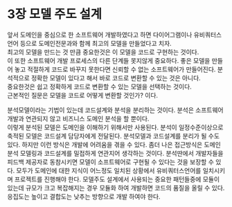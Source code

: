 # 3장 모델 주도 설계
앞서 도메인을 중심으로 한 소프트웨어 개발하였다고 하면
다이어그램이나 유비쿼터스 언어 등으로 도메인전문과와 함께 최고의 모델을 만들었다고 치자.  
최고의 모델을 만드는 것 만큼 중요한것은 이 모델을 코드로 구현하는 것이다.  
이 또한 소프트웨어 개발 프로세스의 다른 단계들 못지않게 중요하다. 
좋은 모델을 만들어 놓고 적절하게 코드로 바꾸지 못한다면 신뢰할 수 없는 소프트웨어가 만들어진다.
분석적으로 정확한 모델이 있다고 해서 바로 코드로 변환할 수 있는 것은 아니다.  
중요한것은 쉽고 정확하게 코드로 변환할 수 있는 모델을 선택하는 것이다.  
근본적인 질문은 모델을 코드로 어떻게 변환할 것인가? 이다.

분석모델이라는 기법이 있는데 코드설계와 분석을 분리하는 것이다.
분석은 소프트웨어 개발과 연관되지 않고 비즈니스 도메인 분석을 할 뿐이다.  
이렇게 분석된 모델은 도메인을 이해하기 위해서만 사용된다. 분석이 일정수준이상으로 축적된 모델은 코드설계 담당자에게 전달된다.
분석모델과 코드설계를 분리가 될 수도 있다. 하지만 이런 방식은 개발에 어려움을 겪을 수 있다.
좀더 나은 접근방식은 도메인 분석 모델링과 코드설계를 밀접하게 연관지어 생각하는 것이다. 분석딴에서 개발자들을 피드백 제공자로 동참시키면 모델이 소프트웨어로 구현될 수 있다는 것을 보장할 수 있다.
모두가 도메인에 대한 지식이 어느정도 일치된 상황에서 유비쿼터스언어를 일치시키며 프로젝트를 진행해야 한다.
모델주도 설계에서 사용되는 중요한 패턴들중에 모듈이 있는데 규모가 크고 복잡해지는 경우 모듈화 하여 개발하면 코드의 품질을 올릴 수 있다. 응집도는 높이고 결합도는 낮추는 방향으로 개발 하여야 한다. 
